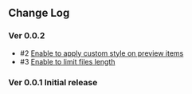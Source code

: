 ## Change Log

### Ver 0.0.2

  * #2 [Enable to apply custom style on preview items](https://github.com/georgeOsdDev/react-dropfile-field/issues/2)
  * #3 [Enable to limit files length](https://github.com/georgeOsdDev/react-dropfile-field/issues/3 )

### Ver 0.0.1 Initial release
